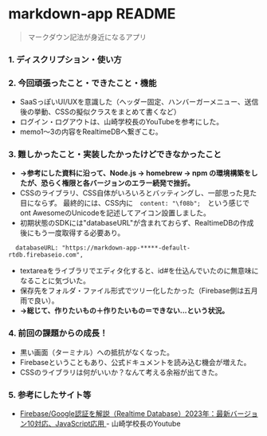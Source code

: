 
# markdown-app README
> マークダウン記法が身近になるアプリ

### 1. ディスクリプション・使い方


### 2. 今回頑張ったこと・できたこと・機能

- SaaSっぽいUI/UXを意識した（ヘッダー固定、ハンバーガーメニュー、送信後の挙動、CSSの擬似クラスをまとめて書くなど）
- ログイン・ログアウトは、山崎学校長のYouTubeを参考にした。
- memo1〜3の内容をRealtimeDBへ繋ぎこむ。

### 3. 難しかったこと・実装したかったけどできなかったこと

- **→参考にした資料に沿って、Node.js -> homebrew -> npm の環境構築をしたが、恐らく権限と各バージョンのエラー続発で挫折。**
- CSSのライブラリ、CSS自体がいろいろとバッティングし、一部思った見た目にならず。
最終的には、CSS内に　`content: "\f08b";`　という感じでont AwesomeのUnicodeを記述してアイコン設置しました。
- 初期状態のSDKには"databaseURL"が含まれておらず、RealtimeDBの作成後にもう一度取得する必要あり。
```
  databaseURL: "https://markdown-app-*****-default-rtdb.firebaseio.com",
```
- textareaをライブラリでエディタ化すると、id#を仕込んでいたのに無意味になることに気づいた。
- 保存先をフォルダ・ファイル形式でツリー化したかった（Firebase側は五月雨で良い）。
- **→総じて、作りたいもの＋作りたいもの＝できない...という状況。**

### 4. 前回の課題からの成長！

- 黒い画面（ターミナル）への抵抗がなくなった。
- Firebaseということもあり、公式ドキュメントを読み込む機会が増えた。
- CSSのライブラリは何がいいか？なんて考える余裕が出てきた。

### 5. 参考にしたサイト等

- [Firebase/Google認証を解説（Realtime Database）2023年：最新バージョン10対応、JavaScript応用
](https://www.youtube.com/watch?v=D47A-t_Ng5s&t=2195s) - 山崎学校長のYoutube
